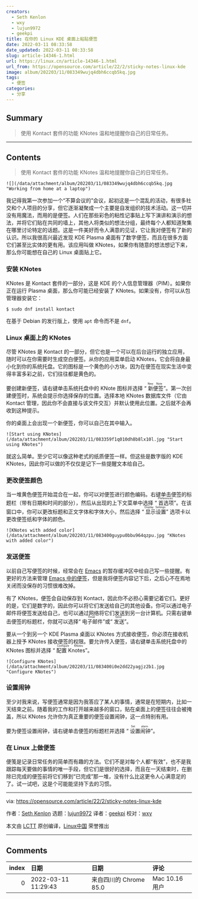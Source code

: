 ```yaml
---
creators:
  - Seth Kenlon
  - wxy
  - lujun9972
  - geekpi
title: 在你的 Linux KDE 桌面上粘贴便签
date: 2022-03-11 08:33:58
date_updated: 2022-03-11 08:33:58
slug: article-14346-1.html
url: https://linux.cn/article-14346-1.html
url_from: https://opensource.com/article/22/2/sticky-notes-linux-kde
image: album/202203/11/083349wujq4dbh6ccqb5kq.jpg
tags:
  - 便签
categories:
  - 分享
---
```


## Summary

> 使用 Kontact 套件的功能 KNotes 温和地提醒你自己的日常任务。

***

<!-- more -->

## Contents

> 
> 使用 Kontact 套件的功能 KNotes 温和地提醒你自己的日常任务。
> 
> 
> 

`![](/data/attachment/album/202203/11/083349wujq4dbh6ccqb5kq.jpg "Working from home at a laptop")`

我记得我第一次参加一个“不算会议的”会议，起初这是一个混乱的活动，有很多社交和个人项目的分享，但它逐渐凝聚成一个主要是自发组织的技术活动。这一切并没有用魔法，而用的是便签。人们在那些彩色的粘性记事贴上写下演讲和演示的想法，并将它们贴在共同的墙上，其他人将类似的想法分组，最终每个人都知道聚集在哪里讨论特定的话题。这是一件美好而令人满意的见证，它让我对便签有了新的认识。所以我很高兴最近发现 KDE Plasma 桌面有了数字便签，而且在很多方面它们甚至比实体的更有用。该应用叫做 KNotes，如果你有随意的想法想记下来，那么你可能想在自己的 Linux 桌面贴上它。

### 安装 KNotes

KNotes 是 Kontact 套件的一部分，这是 KDE 的个人信息管理器（PIM）。如果你正在运行 Plasma 桌面，那么你可能已经安装了 KNotes。如果没有，你可以从包管理器安装它：

```shell
$ sudo dnf install kontact
```

在基于 Debian 的发行版上，使用 `apt` 命令而不是 `dnf`。

### Linux 桌面上的 KNotes

尽管 KNotes 是 Kontact 的一部分，但它也是一个可以在后台运行的独立应用，随时可以在你需要时生成空白便签。从你的应用菜单启动 KNotes，它会将自身最小化到你的系统托盘。它的图标是一个黄色的小方块，因为在便签在现实生活中变得丰富多彩之前，它们往往都是黄色的。

要创建新便签，请右键单击系统托盘中的 KNote 图标并选择 “<ruby> 新便签 <rt>  New Note </rt></ruby>”。第一次创建便签时，系统会提示你选择保存的位置。选择本地 KNotes 数据库文件（它由 Kontact 管理，因此你不会直接与该文件交互）并默认使用此位置。之后就不会再收到这种提示。

你的桌面上会出现一个新便签，你可以自己在其中输入。

`![Start using KNotes](/data/attachment/album/202203/11/083359f1q010dh8b8lx10l.jpg "Start using KNotes")`

就这么简单。至少它可以像这种老式的纸质便签一样。但这些是数字版的 KDE KNotes，因此你可以做的不仅仅是记下一些提醒文本给自己。

### 更改便签颜色

当一堆黄色便签开始混合在一起，你可以对便签进行颜色编码。右键单击便签的标题栏（带有日期和时间的部分），然后从出现的上下文菜单中选择 “<ruby> 首选项 <rt>  Preferences </rt></ruby>”。在该窗口中，你可以更改标题和正文字体和字体大小，然后选择 “<ruby> 显示设置 <rt>  Display Settings </rt></ruby>” 选项卡以更改便签纸和字体的颜色。

`![KNotes with added color](/data/attachment/album/202203/11/083400guypu0bbu964qzpu.jpg "KNotes with added color")`

### 发送便签

以前自己写便签的时候，经常会在 [Emacs](https://opensource.com/downloads/emacs-cheat-sheet) 的暂存缓冲区中给自己写一些提醒。有更好的方法来管理 [Emacs 中的便签](https://opensource.com/article/18/7/emacs-modes-note-taking)，但是我将便签内容记下后，之后心不在焉地关闭而没保存的习惯很难改掉。

有了 KNotes，便签会自动保存到 Kontact，因此你不必担心需要记着它们。更好的是，它们是数字的，因此你可以将它们发送给自己的其他设备。你可以通过电子邮件将便签发送给自己，也可以通过网络将它们发送到另一台计算机。只需右键单击便签的标题栏，你就可以选择“<ruby> 电子邮件 <rt>  Email </rt></ruby>”或“<ruby> 发送 <rt>  Send </rt></ruby>”。

要从一个到另一个 KDE Plasma 桌面以 KNotes 方式接收便签，你必须在接收机器上授予 KNotes 接收便签的权限。要允许传入便签，请右键单击系统托盘中的 KNotes 图标并选择 “<ruby> 配置 Knotes <rt>  Configure KNotes </rt></ruby>”。

`![Configure KNotes](/data/attachment/album/202203/11/083400i0e2dd22yagjz2b1.jpg "Configure KNotes")`

### 设置闹钟

至少对我来说，写便签通常是因为我答应了某人的事情，通常是在短期内，比如一天结束之前。随着我的工作和打开越来越多的窗口，贴在桌面上的便签往往会被掩盖，所以 KNotes 允许你为真正重要的便签设置闹钟，这一点特别有用。

要为便签设置闹钟，请右键单击便签的标题栏并选择 “<ruby> 设置闹钟 <rt>  Set alarm </rt></ruby>”。

### 在 Linux 上做便签

便笺是记录日常任务的简单而有趣的方法。它们不是对每个人都“有效”，也不是我跟踪每天要做的事情的唯一手段，但它们是很好的选择，而且在一天结束时，在删除已完成的便签前将它们移到“已完成”那一堆，没有什么比这更令人心满意足的了。试一试吧，这是个可能能坚持下去的习惯。

---

via: <https://opensource.com/article/22/2/sticky-notes-linux-kde>

作者：[Seth Kenlon](https://opensource.com/users/seth) 选题：[lujun9972](https://github.com/lujun9972) 译者：[geekpi](https://github.com/geekpi) 校对：[wxy](https://github.com/wxy)

本文由 [LCTT](https://github.com/LCTT/TranslateProject) 原创编译，[Linux中国](https://linux.cn/) 荣誉推出

***

## Comments

|   index | 日期                | 日期                                  | 评论                        |
|--------:|:--------------------|:--------------------------------------|:----------------------------|
|       0 | 2022-03-11 11:29:43 | 来自四川的 Chrome 85.0|Mac 10.16 用户 | 一直在用，KNotes 真的很赞。 |
